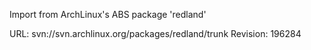 Import from ArchLinux's ABS package 'redland'

URL: svn://svn.archlinux.org/packages/redland/trunk
Revision: 196284
